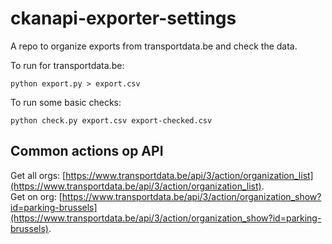 # ckanapi-exporter-settings

A repo to organize exports from transportdata.be and check the data.

To run for transportdata.be:   

`python export.py > export.csv`

To run some basic checks:

`python check.py export.csv export-checked.csv`

## Common actions op API

Get all orgs: [https://www.transportdata.be/api/3/action/organization_list](https://www.transportdata.be/api/3/action/organization_list).  
Get on org: [https://www.transportdata.be/api/3/action/organization_show?id=parking-brussels](https://www.transportdata.be/api/3/action/organization_show?id=parking-brussels). 
